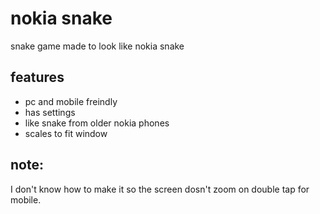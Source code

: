 # nokia snake
snake game made to look like nokia snake
<h2>features</h2>
<ul>
<li>pc and mobile freindly</li>
<li>has settings</li>
<li>like snake from older nokia phones</li>
<li>scales to fit window</li>
</ul>
<h2>note:</h2>
I don't know how to make it so the screen dosn't zoom on double tap for mobile.
 
 